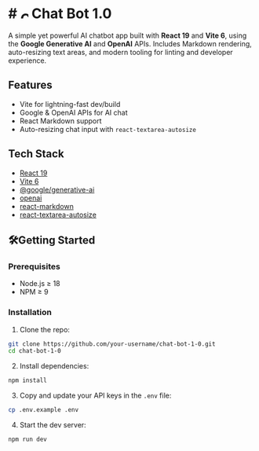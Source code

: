 # # <img src="https://github.com/user-attachments/assets/13ecf90a-e679-41c1-bb3b-5181c9d56602" alt="Chat Bot Logo" height="16" /> Chat Bot 1.0

A simple yet powerful AI chatbot app built with **React 19** and **Vite 6**, using the **Google Generative AI** and **OpenAI** APIs. Includes Markdown rendering, auto-resizing text areas, and modern tooling for linting and developer experience.

## Features

- Vite for lightning-fast dev/build
- Google & OpenAI APIs for AI chat
- React Markdown support
- Auto-resizing chat input with `react-textarea-autosize`

## Tech Stack

- [React 19](https://react.dev/)
- [Vite 6](https://vitejs.dev/)
- [@google/generative-ai](https://www.npmjs.com/package/@google/generative-ai)
- [openai](https://www.npmjs.com/package/openai)
- [react-markdown](https://www.npmjs.com/package/react-markdown)
- [react-textarea-autosize](https://www.npmjs.com/package/react-textarea-autosize)

## 🛠Getting Started

### Prerequisites

- Node.js ≥ 18
- NPM ≥ 9

### Installation

1. Clone the repo:

```bash
git clone https://github.com/your-username/chat-bot-1-0.git
cd chat-bot-1-0
```

2. Install dependencies:

```bash
npm install
```

3. Copy and update your API keys in the `.env` file:

```bash
cp .env.example .env
```

4. Start the dev server:

```bash
npm run dev
```
